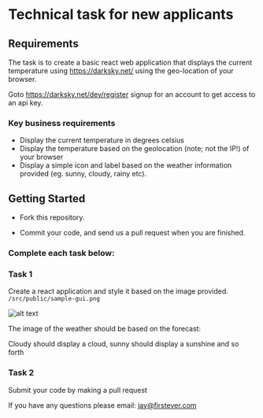 # Technical task for new applicants

## Requirements

The task is to create a basic react web application that displays the current temperature using https://darksky.net/ using the geo-location of your browser.

Goto https://darksky.net/dev/register signup for an account to get access to an api key.

### Key business requirements

* Display the current temperature in degrees celsius
* Display the temperature based on the geolocation (note; not the IP!) of your browser
* Display a simple icon and label based on the weather information provided (eg. sunny, cloudy, rainy etc).

## Getting Started
* Fork this repository.

* Commit your code, and send us a pull request when you are finished.

### Complete each task below:
### Task 1
Create a react application and style it based on the image provided.
```/src/public/sample-gui.png```

![alt text](/src/public/sample-gui.png)

The image of the weather should be based on the forecast:

Cloudy should display a cloud, sunny should display a sunshine and so forth

### Task 2
Submit your code by making a pull request

If you have any questions please email: jay@firstever.com

